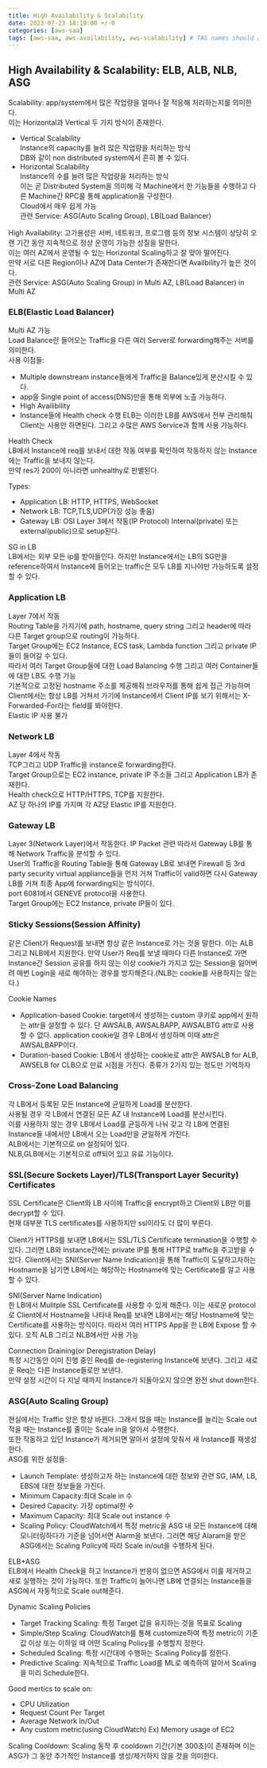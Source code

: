 ```yaml
---
title: High Availability & Scalability
date: 2023-07-23 18:10:00 +/-0
categories: [aws-saa]
tags: [aws-saa, aws-availability, aws-scalability] # TAG names should always be lowercase
---
```


## High Availability & Scalability: ELB, ALB, NLB, ASG

Scalability: app/system에서 많은 작업량을 얼마나 잘 적응해 처리하는지를 의미한다.  
이는 Horizontal과 Vertical 두 가지 방식이 존재한다.

- Vertical Scalability  
  Instance의 capacity를 늘려 많은 작업량을 처리하는 방식  
  DB와 같이 non distributed system에서 흔히 볼 수 있다.
- Horizontal Scalability  
  Instance의 수를 늘려 많은 작업량을 처리하는 방식  
  이는 곧 Distributed System을 의미해 각 Machine에서 한 기능들을 수행하고 다른 Machine간 RPC를 통해 application을 구성한다.  
  Cloud에서 매우 쉽게 가능  
  관련 Service: ASG(Auto Scaling Group), LB(Load Balancer)

High Availability: 고가용성은 서버, 네트워크, 프로그램 등의 정보 시스템이 상당히 오랜 기간 동안 지속적으로 정상 운영이 가능한 성질을 말한다.  
이는 여러 AZ에서 운영될 수 있는 Horizontal Scaling하고 잘 맞아 떨어진다.  
만약 서로 다른 Region이나 AZ에 Data Center가 존재한다면 Availbility가 높은 것이다.  
관련 Service: ASG(Auto Scaling Group) in Multi AZ, LB(Load Balancer) in Multi AZ

### ELB(Elastic Load Balancer)

Multi AZ 가능  
Load Balance란 들어오는 Traffic을 다른 여러 Server로 forwarding해주는 서버를 의미한다.  
사용 이점들:

- Multiple downstream instance들에게 Traffic을 Balance있게 분산시킬 수 있다.
- app을 Single point of access(DNS)만을 통해 외부에 노출 가능하다.
- High Availibility
- Instance들에 Health check 수행
  ELB는 이러한 LB를 AWS에서 전부 관리해줘 Client는 사용만 하면된다. 그리고 수많은 AWS Service과 함께 사용 가능하다.

Health Check  
LB에서 Instance에 req를 보내서 대한 작동 여부를 확인하여 작동하지 않는 Instance에는 Traffic을 보내지 않는다.  
만약 res가 200이 아니라면 unhealthy로 판별된다.

Types:

- Application LB: HTTP, HTTPS, WebSocket
- Network LB: TCP,TLS,UDP(가장 성능 좋음)
- Gateway LB: OSI Layer 3에서 작동(IP Protocol)
  Internal(private) 또는 external(public)으로 setup된다.

SG in LB  
LB에서는 외부 모든 ip를 받아들인다. 하지만 Instance에서는 LB의 SG만을 reference하여서 Instance에 들어오는 traffic은 모두 LB를 지나야만 가능하도록 설정할 수 있다.

### Application LB

Layer 7에서 작동  
Routing Table을 가지기에 path, hostname, query string 그리고 header에 따라 다른 Target group으로 routing이 가능하다.  
Target Group에는 EC2 Instance, ECS task, Lambda function 그리고 private IP들이 들어갈 수 있다.  
따라서 여러 Target Group들에 대한 Load Balancing 수행 그리고 여러 Container들에 대한 LB도 수행 가능  
기본적으로 고정된 hostname 주소를 제공해줘 브라우저를 통해 쉽게 접근 가능하며 Client에서는 항상 LB를 거쳐서 가기에 Instance에서 Client IP를 보기 위해서는 X-Forwarded-For라는 field를 봐야한다.  
Elastic IP 사용 불가

### Network LB

Layer 4에서 작동  
TCP그리고 UDP Traffic을 instance로 forwarding한다.  
Target Group으로는 EC2 instance, private IP 주소들 그리고 Application LB가 존재한다.  
Health check으로 HTTP/HTTPS, TCP를 지원한다.  
AZ 당 하나의 IP를 가지며 각 AZ당 Elastic IP를 지원한다.

### Gateway LB

Layer 3(Network Layer)에서 작동한다. IP Packet 관련 따라서 Gateway LB를 통해 Network Traffic을 분석할 수 있다.  
User의 Traffic을 Routing Table을 통해 Gateway LB로 보내면 Firewall 등 3rd party security virtual appliance들을 먼저 거쳐 Traffic이 valid하면 다시 Gateway LB를 거쳐 최종 App에 forwarding되는 방식이다.  
port 6081에서 GENEVE protocol을 사용한다.  
Target Group에는 EC2 Instance, private IP들이 있다.

### Sticky Sessions(Session Affinity)

같은 Client가 Request를 보내면 항상 같은 Instance로 가는 것을 말한다. 이는 ALB 그리고 NLB에서 지원한다.
만약 User가 Req를 보낼 때마다 다른 Instance로 가면 Instance간 Session 공유를 하지 않는 이상 cookie가 가지고 있는 Session을 잃어버려 매번 Login을 새로 해야하는 경우를 방지해준다.(NLB는 cookie를 사용하지는 않는다.)

Cookie Names

- Application-based Cookie: target에서 생성하는 custom 쿠키로 app에서 원하는 attr을 설정할 수 있다. 단 AWSALB, AWSALBAPP, AWSALBTG attr로 사용할 수 없다. application cookie일 경우 LB에서 생성하며 이때 attr은 AWSALBAPP이다.
- Duration-based Cookie: LB에서 생성하는 cookie로 attr은 AWSALB for ALB, AWSELB for CLB으로 만료 시점을 가진다.
  종류가 2가지 있는 정도만 기억하자

### Cross-Zone Load Balancing

각 LB에서 등록된 모든 Instance에 균일하게 Load를 분산한다.  
사용될 경우 각 LB에서 연결된 모든 AZ 내 Instance에 Load를 분산시킨다.  
이를 사용하지 않는 경우 LB에서 Load를 균등하게 나눠 갖고 각 LB에 연결된 Instance들 내에서만 LB에서 오는 Load만을 균일하게 가진다.  
ALB에서는 기본적으로 on 설정되어 있다.  
NLB,GLB에서는 기본적으로 off되어 있고 유료 기능이다.

### SSL(Secure Sockets Layer)/TLS(Transport Layer Security) Certificates

SSL Certificate은 Client와 LB 사이에 Traffic을 encrypt하고 Client와 LB만 이를 decrypt할 수 있다.  
현재 대부분 TLS certificates를 사용하지만 ssl이라도 더 많이 부른다.

Client가 HTTPS를 보내면 LB에서는 SSL/TLS Certificate termination을 수행할 수 있다. 그러면 LB와 Instance간에는 private IP를 통해 HTTP로 traffic을 주고받을 수 있다. Client에서는 SNI(Server Name Indication)을 통해 Traffic이 도달하고자하는 Hostname을 남기면 LB에서는 해당하는 Hostname에 맞는 Certificate를 알고 사용할 수 있다.

SNI(Server Name Indication)  
한 LB에서 Mulitple SSL Certificate를 사용할 수 있게 해준다. 이는 새로운 protocol로 Client에서 Hostname을 나타내 Req를 보내면 LB에서는 해당 Hostname에 맞는 Certificate를 사용하는 방식이다. 따라서 여러 HTTPS App을 한 LB에 Expose 할 수 있다. 오직 ALB 그리고 NLB에서만 사용 가능

Connection Draining(or Deregistration Delay)  
특정 시간동안 이미 진행 중인 Req를 de-registering Instance에 보낸다. 그리고 새로운 Req는 다른 Instance들로만 보낸다.  
만약 설정 시간이 다 지날 때까지 Instance가 되돌아오지 않으면 완전 shut down한다.

### ASG(Auto Scaling Group)

현실에서는 Traffic 양은 항상 바뀐다. 그래서 많을 때는 Instance를 늘리는 Scale out 적을 때는 Instance를 줄이는 Scale in을 알아서 수행한다.  
또한 작동하고 있던 Instance가 제거되면 알아서 설정에 맞춰서 새 Instance를 재생성한다.  
ASG를 위한 설정들:

- Launch Template: 생성하고자 하는 Instance에 대한 정보와 관련 SG, IAM, LB, EBS에 대한 정보들을 가진다.
- Minimum Capacity:최대 Scale in 수
- Desired Capacity: 가장 optimal한 수
- Maximum Capacity: 최대 Scale out instance 수
- Scaling Policy: CloudWatch에서 특정 metric을 ASG 내 모든 Instance에 대해 모니터링하다가 기준을 넘어서면 Alarm을 보낸다. 그러면 해당 Alaram을 받은 ASG에서는 Scaling Policy에 따라 Scale in/out을 수행하게 된다.

ELB+ASG  
ELB에서 Health Check을 하고 Instance가 반응이 없으면 ASG에서 이를 제거하고 새로 실행하는 것이 가능하다. 또한 Traffic이 늘어나면 LB에 연결되는 Instance들을 ASG에서 자동적으로 Scale out해준다.

Dynamic Scaling Policies

- Target Tracking Scaling: 특정 Target 값을 유지하는 것을 목표로 Scaling
- Simple/Step Scaling: CloudWatch를 통해 customize하여 특정 metric이 기준 값 이상 또는 이하일 때 어떤 Scaling Policy를 수행할지 정한다.
- Scheduled Scaling: 특정 시간대에 수행하는 Scaling Policy를 정한다.
- Predictive Scaling: 지속적으로 Traffic Load를 ML로 예측하여 알아서 Scaling을 미리 Schedule한다.

Good mertics to scale on:

- CPU Utilization
- Request Count Per Target
- Average Network In/Out
- Any custom metric(using CloudWatch) Ex) Memory usage of EC2

Scaling Cooldown: Scaling 동작 후 cooldown 기간(기본 300초)이 존재하며 이는 ASG가 그 동안 추가적인 Instance를 생성/제거하지 않을 것을 의미한다.
